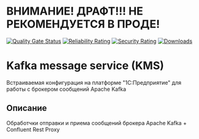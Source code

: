 # ВНИМАНИЕ! ДРАФТ!!! НЕ РЕКОМЕНДУЕТСЯ В ПРОДЕ!

[![Quality Gate Status](https://sonar.openbsl.ru/api/project_badges/measure?project=KMS&metric=alert_status)](https://sonar.openbsl.ru/dashboard?id=KMS)
[![Reliability Rating](https://sonar.openbsl.ru/api/project_badges/measure?project=KMS&metric=reliability_rating)](https://sonar.openbsl.ru/dashboard?id=KMS)
[![Security Rating](https://sonar.openbsl.ru/api/project_badges/measure?project=KMS&metric=security_rating)](https://sonar.openbsl.ru/dashboard?id=KMS)
[![Downloads](https://img.shields.io/github/downloads/freewms/KMS/total)](https://github.com/freewms/KMS/releases)

# Kafka message service (KMS)
Встраиваемая конфигурация на платформе "1С:Предприятие" для работы с брокером сообщений Apache Kafka

## Описание
Обработчки отправки и приема сообщений брокера Apache Kafka + Confluent Rest Proxy
